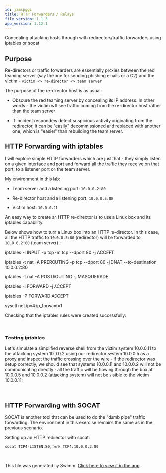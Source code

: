 ```yaml
---
id: jzmspggi
title: HTTP Forwarders / Relays
file_version: 1.1.3
app_version: 1.12.1
---
```


Concealing attacking hosts through with redirectors/traffic forwarders using iptables or socat

## Purpose

Re-directors or traffic forwarders are essentially proxies between the red teaming server (say the one for sending phishing emails or a C2) and the victim - `victim <> re-director <> team server`

The purpose of the re-director host is as usual:

*   Obscure the red teaming server by concealing its IP address. In other words - the victim will see traffic coming from the re-director host rather than the team server.

*   If incident responders detect suspicious activity originating from the redirector, it can be "easily" decommissioned and replaced with another one, which is "easier" than rebuilding the team server.

## HTTP Forwarding with iptables

I will explore simple HTTP forwarders which are just that - they simply listen on a given interface and port and forward all the traffic they receive on that port, to a listener port on the team server.

My environment in this lab:

*   Team server and a listening port: `10.0.0.2:80`

*   Re-director host and a listening port: `10.0.0.5:80`

*   Victim host: `10.0.0.11`

An easy way to create an HTTP re-director is to use a Linux box and its iptables capability.

Below shows how to turn a Linux box into an HTTP re-director. In this case, all the HTTP traffic to `10.0.0.5:80` (redirector) will be forwarded to `10.0.0.2:80` (team server) :

iptables -I INPUT -p tcp -m tcp --dport 80 -j ACCEPT

iptables -t nat -A PREROUTING -p tcp --dport 80 -j DNAT --to-destination 10.0.0.2:80

iptables -t nat -A POSTROUTING -j MASQUERADE

iptables -I FORWARD -j ACCEPT

iptables -P FORWARD ACCEPT

sysctl net.ipv4.ip\_forward=1

Checking that the iptables rules were created successfully:

<br/>

### Testing iptables

Let's simulate a simplified reverse shell from the victim system 10.0.0.11 to the attacking system 10.0.0.2 using our redirector system 10.0.0.5 as a proxy and inspect the traffic crossing over the wire - if the redirector was setup correctly, we should see that systems 10.0.0.11 and 10.0.0.2 will not be communicating directly - all the traffic will be flowing through the box at 10.0.0.5 and 10.0.0.2 (attacking system) will not be visible to the victim 10.0.0.11:

<br/>

## HTTP Forwarding with SOCAT

SOCAT is another tool that can be used to do the "dumb pipe" traffic forwarding. The environment in this exercise remains the same as in the previous scenario.

Setting up an HTTP redirector with socat:

```
socat TCP4-LISTEN:80,fork TCP4:10.0.0.2:80
```

<br/>

This file was generated by Swimm. [Click here to view it in the app](https://swimm-web-app.web.app/repos/Z2l0aHViJTNBJTNBUmVkLVRlYW0tSW5mcmFzdHJ1Y3R1cmUtV2lraSUzQSUzQXVzZXJ0ZXN0aW5nLXN3aW1t/docs/jzmspggi).
